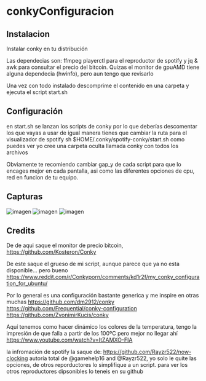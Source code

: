 # conkyConfiguracion
## Instalacion
Instalar conky en tu distribución

Las dependecias son: ffmpeg playerctl para el reproductor de spotify y jq & awk para consultar el precio del bitcoin. Quizas el monitor de gpuAMD tiene alguna dependecia (hwinfo), pero aun tengo que revisarlo

Una vez con todo instalado descomprime el contenido en una carpeta y ejecuta el script start.sh

## Configuración
en start.sh se lanzan los scripts de conky por lo que deberías descomentar los que vayas a usar de igual manera tienes que cambiar la ruta para el visualizador de spotify 
sh $HOME/.conky/spotify-conky/start.sh
como puedes ver yo cree una carpeta oculta llamada conky con todos los archivos

Obviamente te recomiendo cambiar gap_y de cada script para que lo encages mejor en cada pantalla, asi como las diferentes opciones de cpu, red en funcion de tu equipo.

## Capturas
![imagen](https://user-images.githubusercontent.com/21121575/180258501-b0467b3a-1936-418b-b4cc-a793b32e51fc.png)
![imagen](https://user-images.githubusercontent.com/21121575/180258670-58d821e4-befe-47e9-b896-9fae72c3d298.png)
![imagen](https://user-images.githubusercontent.com/21121575/180258764-5ff1dfff-0798-4009-900c-7dba8049b2f6.png)


## Credits
De de aqui saque el monitor de precio bitcoin,
https://github.com/Kosteron/Conky

De este saque el grueso de mi script, aunque parece que ya no esta disponible... pero bueno
https://www.reddit.com/r/Conkyporn/comments/kd1r2f/my_conky_configuration_for_ubuntu/

Por lo general es una configuración bastante generica y me inspire en otras muchas
https://github.com/dm2912/conky
https://github.com/Frequential/conky-configuration
https://github.com/ZvonimirKucis/conky

Aquí tenemos como hacer dinámico los colores de la temperatura, tengo la impresión de que falla a partir de los 100ºC pero mejor no llegar ahí
https://www.youtube.com/watch?v=ItZAMXO-FIA

la infromación de spotify la saque de: 
https://github.com/Rayzr522/now-clocking
autoría total de @gamehelp16 and @Rayzr522, yo solo le quite las opciones, de otros reporductores lo simplifique a un script. para ver los otros reproductores dipsonibles lo teneis en su github

